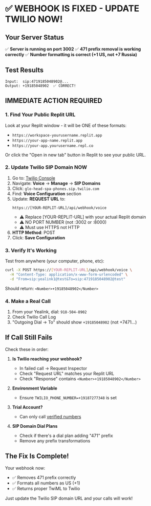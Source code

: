 # ✅ WEBHOOK IS FIXED - UPDATE TWILIO NOW!

## Your Server Status
✅ **Server is running on port 3002**
✅ **471 prefix removal is working correctly**
✅ **Number formatting is correct (+1 US, not +7 Russia)**

## Test Results
```
Input:  sip:4719185048902@...
Output: +19185048902  ✅ CORRECT!
```

## IMMEDIATE ACTION REQUIRED

### 1. Find Your Public Replit URL
Look at your Replit window - it will be ONE of these formats:
- `https://workspace-yourusername.replit.app`
- `https://your-app-name.replit.app`
- `https://your-app.yourusername.repl.co`

Or click the "Open in new tab" button in Replit to see your public URL.

### 2. Update Twilio SIP Domain NOW

1. Go to: [Twilio Console](https://console.twilio.com)
2. Navigate: **Voice** → **Manage** → **SIP Domains**
3. Click: `glo-head-spa-phones.sip.twilio.com`
4. Find: **Voice Configuration** section
5. Update: **REQUEST URL** to:
   ```
   https://[YOUR-REPLIT-URL]/api/webhook/voice
   ```
   - ⚠️ Replace [YOUR-REPLIT-URL] with your actual Replit domain
   - ⚠️ NO PORT NUMBER (not :3002 or :8000)
   - ⚠️ Must use HTTPS not HTTP
6. **HTTP Method**: POST
7. Click: **Save Configuration**

### 3. Verify It's Working

Test from anywhere (your computer, phone, etc):
```bash
curl -X POST https://[YOUR-REPLIT-URL]/api/webhook/voice \
  -H "Content-Type: application/x-www-form-urlencoded" \
  -d "From=sip:yealink1@test&To=sip:4719185048902@test"
```

Should return: `<Number>+19185048902</Number>`

### 4. Make a Real Call

1. From your Yealink, dial: `918-504-8902`
2. Check Twilio Call Log
3. "Outgoing Dial → To" should show `+19185048902` (not +7471...)

## If Call Still Fails

Check these in order:

1. **Is Twilio reaching your webhook?**
   - In failed call → Request Inspector
   - Check "Request URL" matches your Replit URL
   - Check "Response" contains `<Number>+19185048902</Number>`

2. **Environment Variable**
   - Ensure `TWILIO_PHONE_NUMBER=+19187277348` is set

3. **Trial Account?**
   - Can only call [verified numbers](https://console.twilio.com/us1/develop/phone-numbers/manage/verified)

4. **SIP Domain Dial Plans**
   - Check if there's a dial plan adding "471" prefix
   - Remove any prefix transformations

## The Fix Is Complete!

Your webhook now:
- ✅ Removes 471 prefix correctly
- ✅ Formats all numbers as US (+1)
- ✅ Returns proper TwiML to Twilio

Just update the Twilio SIP domain URL and your calls will work!







